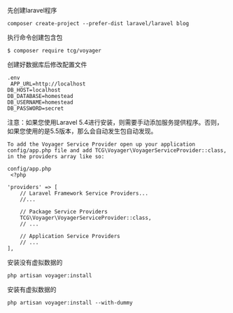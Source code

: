 先创建laravel程序

```
composer create-project --prefer-dist laravel/laravel blog
```

执行命令创建包含包

```
$ composer require tcg/voyager
```

创建好数据库后修改配置文件

```
.env
 APP_URL=http://localhost
DB_HOST=localhost
DB_DATABASE=homestead
DB_USERNAME=homestead
DB_PASSWORD=secret
```

注意：如果您使用Laravel 5.4进行安装，则需要手动添加服务提供程序。否则，如果您使用的是5.5版本，那么会自动发生包自动发现。

```
To add the Voyager Service Provider open up your application config/app.php file and add TCG\Voyager\VoyagerServiceProvider::class, in the providers array like so:

config/app.php
 <?php

'providers' => [
    // Laravel Framework Service Providers...
    //...

    // Package Service Providers
    TCG\Voyager\VoyagerServiceProvider::class,
    // ...

    // Application Service Providers
    // ...
],
```

安装没有虚拟数据的

```
php artisan voyager:install
```

安装有虚拟数据的

```
php artisan voyager:install --with-dummy
```



